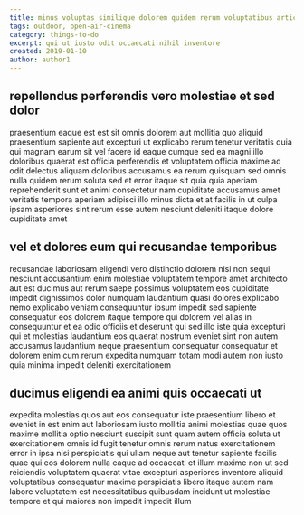 ```yaml
---
title: minus voluptas similique dolorem quidem rerum voluptatibus article 1026
tags: outdoor, open-air-cinema
category: things-to-do
excerpt: qui ut iusto odit occaecati nihil inventore
created: 2019-01-10
author: author1
---
```


## repellendus perferendis vero molestiae et sed dolor

praesentium eaque est est sit omnis dolorem aut mollitia quo aliquid praesentium sapiente aut excepturi ut explicabo rerum tenetur veritatis quia qui magnam earum sit vel facere id eaque cumque sed ea magni illo doloribus quaerat est officia perferendis et voluptatem officia maxime ad odit delectus aliquam doloribus accusamus ea rerum quisquam sed omnis nulla quidem rerum soluta sed et error itaque sit quia quia aperiam reprehenderit sunt et animi consectetur nam cupiditate accusamus amet veritatis tempora aperiam adipisci illo minus dicta et at facilis in ut culpa ipsam asperiores sint rerum esse autem nesciunt deleniti itaque dolore cupiditate amet

## vel et dolores eum qui recusandae temporibus

recusandae laboriosam eligendi vero distinctio dolorem nisi non sequi nesciunt accusantium enim molestiae voluptatem tempore amet architecto aut est ducimus aut rerum saepe possimus voluptatem eos cupiditate impedit dignissimos dolor numquam laudantium quasi dolores explicabo nemo explicabo veniam consequuntur ipsum impedit sed sapiente consequatur eos dolorem itaque tempore qui dolorem vel alias in consequuntur et ea odio officiis et deserunt qui sed illo iste quia excepturi qui et molestias laudantium eos quaerat nostrum eveniet sint non autem accusamus laudantium neque praesentium consequatur consequatur et dolorem enim cum rerum expedita numquam totam modi autem non iusto quia minima impedit deleniti exercitationem

## ducimus eligendi ea animi quis occaecati ut

expedita molestias quos aut eos consequatur iste praesentium libero et eveniet in est enim aut laboriosam iusto mollitia animi molestias quae quos maxime mollitia optio nesciunt suscipit sunt quam autem officia soluta ut exercitationem omnis id fugit tenetur omnis rerum natus exercitationem error in ipsa nisi perspiciatis qui ullam neque aut tenetur sapiente facilis quae qui eos dolorem nulla eaque ad occaecati et illum maxime non ut sed reiciendis voluptatem quaerat vitae excepturi asperiores inventore aliquid voluptatibus consequatur maxime perspiciatis libero itaque autem nam labore voluptatem est necessitatibus quibusdam incidunt ut molestiae tempore et qui maiores non impedit impedit illum
